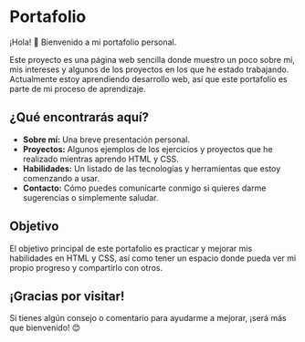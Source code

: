 # Portafolio

¡Hola! 👋 Bienvenido a mi portafolio personal.

Este proyecto es una página web sencilla donde muestro un poco sobre mí, mis intereses y algunos de los proyectos en los que he estado trabajando. Actualmente estoy aprendiendo desarrollo web, así que este portafolio es parte de mi proceso de aprendizaje. 

## ¿Qué encontrarás aquí?

- **Sobre mí:** Una breve presentación personal.
- **Proyectos:** Algunos ejemplos de los ejercicios y proyectos que he realizado mientras aprendo HTML y CSS.
- **Habilidades:** Un listado de las tecnologías y herramientas que estoy comenzando a usar.
- **Contacto:** Cómo puedes comunicarte conmigo si quieres darme sugerencias o simplemente saludar.

## Objetivo

El objetivo principal de este portafolio es practicar y mejorar mis habilidades en HTML y CSS, así como tener un espacio donde pueda ver mi propio progreso y compartirlo con otros.

## ¡Gracias por visitar!

Si tienes algún consejo o comentario para ayudarme a mejorar, ¡será más que bienvenido! 😊
